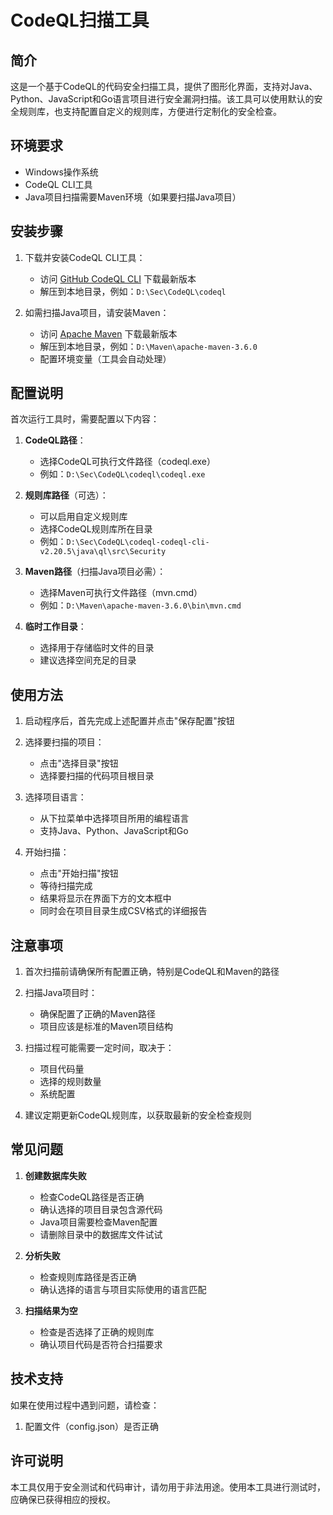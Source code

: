 # CodeQL扫描工具

## 简介

这是一个基于CodeQL的代码安全扫描工具，提供了图形化界面，支持对Java、Python、JavaScript和Go语言项目进行安全漏洞扫描。该工具可以使用默认的安全规则库，也支持配置自定义的规则库，方便进行定制化的安全检查。

## 环境要求

- Windows操作系统
- CodeQL CLI工具
- Java项目扫描需要Maven环境（如果要扫描Java项目）

## 安装步骤

1. 下载并安装CodeQL CLI工具：
   - 访问 [GitHub CodeQL CLI](https://github.com/github/codeql-cli-binaries/releases) 下载最新版本
   - 解压到本地目录，例如：`D:\Sec\CodeQL\codeql`

2. 如需扫描Java项目，请安装Maven：
   - 访问 [Apache Maven](https://maven.apache.org/download.cgi) 下载最新版本
   - 解压到本地目录，例如：`D:\Maven\apache-maven-3.6.0`
   - 配置环境变量（工具会自动处理）

## 配置说明

首次运行工具时，需要配置以下内容：

1. **CodeQL路径**：
   - 选择CodeQL可执行文件路径（codeql.exe）
   - 例如：`D:\Sec\CodeQL\codeql\codeql.exe`

2. **规则库路径**（可选）：
   - 可以启用自定义规则库
   - 选择CodeQL规则库所在目录
   - 例如：`D:\Sec\CodeQL\codeql-codeql-cli-v2.20.5\java\ql\src\Security`

3. **Maven路径**（扫描Java项目必需）：
   - 选择Maven可执行文件路径（mvn.cmd）
   - 例如：`D:\Maven\apache-maven-3.6.0\bin\mvn.cmd`

4. **临时工作目录**：
   - 选择用于存储临时文件的目录
   - 建议选择空间充足的目录

## 使用方法

1. 启动程序后，首先完成上述配置并点击"保存配置"按钮

2. 选择要扫描的项目：
   - 点击"选择目录"按钮
   - 选择要扫描的代码项目根目录

3. 选择项目语言：
   - 从下拉菜单中选择项目所用的编程语言
   - 支持Java、Python、JavaScript和Go

4. 开始扫描：
   - 点击"开始扫描"按钮
   - 等待扫描完成
   - 结果将显示在界面下方的文本框中
   - 同时会在项目目录生成CSV格式的详细报告

## 注意事项

1. 首次扫描前请确保所有配置正确，特别是CodeQL和Maven的路径

2. 扫描Java项目时：
   - 确保配置了正确的Maven路径
   - 项目应该是标准的Maven项目结构

3. 扫描过程可能需要一定时间，取决于：
   - 项目代码量
   - 选择的规则数量
   - 系统配置

4. 建议定期更新CodeQL规则库，以获取最新的安全检查规则

## 常见问题

1. **创建数据库失败**
   - 检查CodeQL路径是否正确
   - 确认选择的项目目录包含源代码
   - Java项目需要检查Maven配置
   - 请删除目录中的数据库文件试试

2. **分析失败**
   - 检查规则库路径是否正确
   - 确认选择的语言与项目实际使用的语言匹配

3. **扫描结果为空**
   - 检查是否选择了正确的规则库
   - 确认项目代码是否符合扫描要求

## 技术支持

如果在使用过程中遇到问题，请检查：

1. 配置文件（config.json）是否正确


## 许可说明

本工具仅用于安全测试和代码审计，请勿用于非法用途。使用本工具进行测试时，应确保已获得相应的授权。